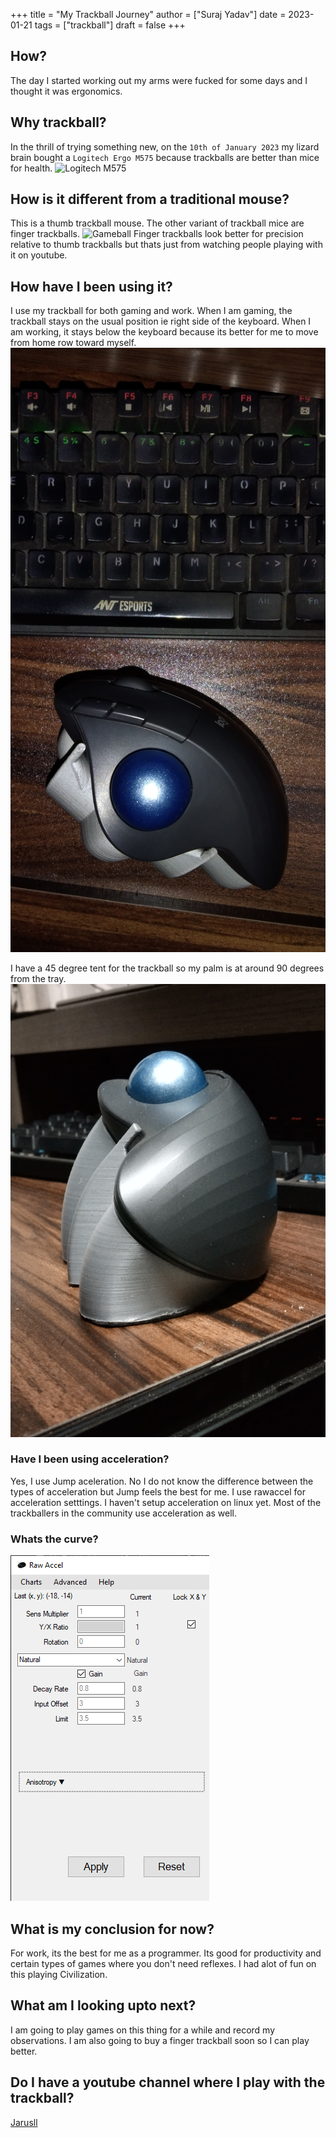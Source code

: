 +++
title = "My Trackball Journey"
author = ["Suraj Yadav"]
date = 2023-01-21
tags = ["trackball"]
draft = false
+++

## How?
The day I started working out my arms were fucked for some days and I thought it was ergonomics.

## Why trackball?
In the thrill of trying something new, on the `10th of January 2023` my lizard brain bought a `Logitech Ergo M575` because trackballs are better than mice for health.
![Logitech M575](https://resource.logitech.com/w_692,c_limit,q_auto,f_auto,dpr_1.0/d_transparent.gif/content/dam/logitech/en/products/mice/ergo-m575/gallery/ergo-m575-gallery-graphite-1-new.png?v=1)

## How is it different from a traditional mouse?
This is a thumb trackball mouse. The other variant of trackball mice are finger trackballs.
![Gameball](https://cdn.shopify.com/s/files/1/1123/7482/products/BlackBall-WhiteBackground1a_540x.jpg?v=1639593799)
Finger trackballs look better for precision relative to thumb trackballs but thats just from watching people playing with it on youtube.

## How have I been using it?
I use my trackball for both gaming and work.
When I am gaming, the trackball stays on the usual position ie right side of the keyboard.
When I am working, it stays below the keyboard because its better for me to move from home row toward myself.
![Trackball placement](./images//Trackball_placement.jpg)

I have a 45 degree tent for the trackball so my palm is at around 90 degrees from the tray.
![Trackball tent](./images//Tent.jpg)

### Have I been using acceleration?
Yes, I use Jump aceleration. No I do not know the difference between the types of acceleration but Jump feels the best for me. I use rawaccel for acceleration setttings. I haven't setup acceleration on linux yet.
Most of the trackballers in the community use acceleration as well.

### Whats the curve?
![Acceleration curve](./images//Curve.png)

## What is my conclusion for now?
For work, its the best for me as a programmer. Its good for productivity and certain types of games where you don't need reflexes. I had alot of fun on this playing Civilization.

## What am I looking upto next?
I am going to play games on this thing for a while and record my observations.
I am also going to buy a finger trackball soon so I can play better.

## Do I have a youtube channel where I play with the trackball?
[Jarusll](https://www.youtube.com/@jarusll)
